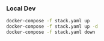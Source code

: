 ### Local Dev
```bash
docker-compose -f stack.yaml up
docker-compose -f stack.yaml up -d
docker-compose -f stack.yaml down
```

